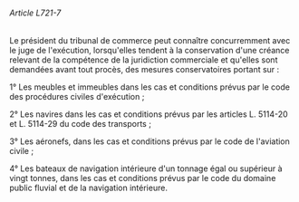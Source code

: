 ###### Article L721-7

Le président du tribunal de commerce peut connaître concurremment avec le juge de l'exécution, lorsqu'elles tendent à la conservation d'une créance relevant de la compétence de la juridiction commerciale et qu'elles sont demandées avant tout procès, des mesures conservatoires portant sur :

1° Les meubles et immeubles dans les cas et conditions prévus par le code des procédures civiles d'exécution ;

2° Les navires dans les cas et conditions prévus par les articles L. 5114-20 et L. 5114-29 du code des transports ;

3° Les aéronefs, dans les cas et conditions prévus par le code de l'aviation civile ;

4° Les bateaux de navigation intérieure d'un tonnage égal ou supérieur à vingt tonnes, dans les cas et conditions prévus par le code du domaine public fluvial et de la navigation intérieure.

